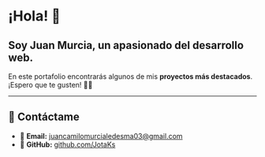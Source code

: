 # ¡Hola! 👋  
## Soy Juan Murcia, un apasionado del desarrollo web.  

En este portafolio encontrarás algunos de mis **proyectos más destacados**.  
¡Espero que te gusten! 🎨🚀  

---

## 📩 Contáctame  
- 📧 **Email:** juancamilomurcialedesma03@gmail.com  
- 🐙 **GitHub:** [github.com/JotaKs](https://github.com/JotaKs)  
